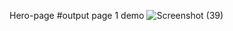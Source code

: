 
 Hero-page
#output
page 1 demo
![Screenshot (39)](https://github.com/user-attachments/assets/bb33d64b-95df-447d-adc5-a7634b255efe)
